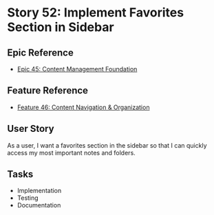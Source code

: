 # Story 52: Implement Favorites Section in Sidebar

## Epic Reference
- [Epic 45: Content Management Foundation](../../1-epics/2-to-refine/45-epic-content_management_foundation.md)

## Feature Reference
- [Feature 46: Content Navigation & Organization](../../2-features/1-ready/46-feature-content_navigation_and_organization.md)

## User Story
As a user, I want a favorites section in the sidebar so that I can quickly access my most important notes and folders.

## Tasks
- Implementation
- Testing
- Documentation 
